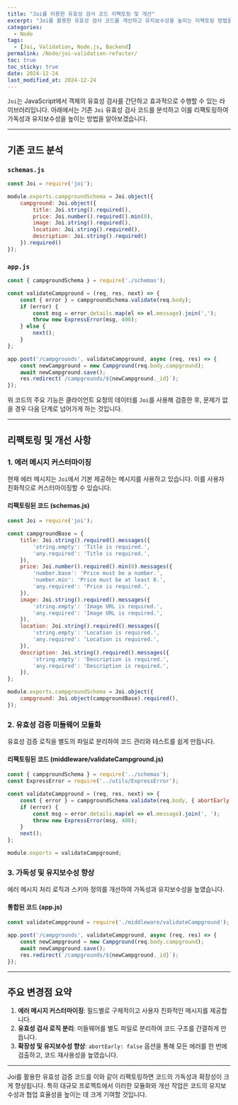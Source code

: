 ```yaml
---
title: "Joi를 이용한 유효성 검사 코드 리팩토링 및 개선"
excerpt: "Joi를 활용한 유효성 검사 코드를 개선하고 유지보수성을 높이는 리팩토링 방법을 알아봅니다."
categories:
  - Node
tags:
  - [Joi, Validation, Node.js, Backend]
permalink: /Node/joi-validation-refactor/
toc: true
toc_sticky: true
date: 2024-12-24
last_modified_at: 2024-12-24
---
```


`Joi`는 JavaScript에서 객체의 유효성 검사를 간단하고 효과적으로 수행할 수 있는 라이브러리입니다. 아래에서는 기존 `Joi` 유효성 검사 코드를 분석하고 이를 리팩토링하여 가독성과 유지보수성을 높이는 방법을 알아보겠습니다.

---

## 기존 코드 분석
### `schemas.js`
```javascript
const Joi = require('joi');

module.exports.campgroundSchema = Joi.object({
    campground: Joi.object({
        title: Joi.string().required(),
        price: Joi.number().required().min(0),
        image: Joi.string().required(),
        location: Joi.string().required(),
        description: Joi.string().required()
    }).required()
});
```

### `app.js`
```javascript
const { campgroundSchema } = require('./schemas');

const validateCampground = (req, res, next) => {
    const { error } = campgroundSchema.validate(req.body);
    if (error) {
        const msg = error.details.map(el => el.message).join(',');
        throw new ExpressError(msg, 400);
    } else {
        next();
    }
};

app.post('/campgrounds', validateCampground, async (req, res) => {
    const newCampground = new Campground(req.body.campground);
    await newCampground.save();
    res.redirect(`/campgrounds/${newCampground._id}`);
});
```

위 코드의 주요 기능은 클라이언트 요청의 데이터를 `Joi`를 사용해 검증한 후, 문제가 없을 경우 다음 단계로 넘어가게 하는 것입니다.

---

## 리팩토링 및 개선 사항

### 1. 에러 메시지 커스터마이징
현재 에러 메시지는 `Joi`에서 기본 제공하는 메시지를 사용하고 있습니다. 이를 사용자 친화적으로 커스터마이징할 수 있습니다.

#### 리팩토링된 코드 (schemas.js)
```javascript
const Joi = require('joi');

const campgroundBase = {
    title: Joi.string().required().messages({
        'string.empty': 'Title is required.',
        'any.required': 'Title is required.',
    }),
    price: Joi.number().required().min(0).messages({
        'number.base': 'Price must be a number.',
        'number.min': 'Price must be at least 0.',
        'any.required': 'Price is required.',
    }),
    image: Joi.string().required().messages({
        'string.empty': 'Image URL is required.',
        'any.required': 'Image URL is required.',
    }),
    location: Joi.string().required().messages({
        'string.empty': 'Location is required.',
        'any.required': 'Location is required.',
    }),
    description: Joi.string().required().messages({
        'string.empty': 'Description is required.',
        'any.required': 'Description is required.',
    }),
};

module.exports.campgroundSchema = Joi.object({
    campground: Joi.object(campgroundBase).required(),
});
```

### 2. 유효성 검증 미들웨어 모듈화
유효성 검증 로직을 별도의 파일로 분리하여 코드 관리와 테스트를 쉽게 만듭니다.

#### 리팩토링된 코드 (middleware/validateCampground.js)
```javascript
const { campgroundSchema } = require('../schemas');
const ExpressError = require('../utils/ExpressError');

const validateCampground = (req, res, next) => {
    const { error } = campgroundSchema.validate(req.body, { abortEarly: false });
    if (error) {
        const msg = error.details.map(el => el.message).join(', ');
        throw new ExpressError(msg, 400);
    }
    next();
};

module.exports = validateCampground;
```

### 3. 가독성 및 유지보수성 향상
에러 메시지 처리 로직과 스키마 정의를 개선하여 가독성과 유지보수성을 높였습니다.

#### 통합된 코드 (app.js)
```javascript
const validateCampground = require('./middleware/validateCampground');

app.post('/campgrounds', validateCampground, async (req, res) => {
    const newCampground = new Campground(req.body.campground);
    await newCampground.save();
    res.redirect(`/campgrounds/${newCampground._id}`);
});
```

---

## 주요 변경점 요약
1. **에러 메시지 커스터마이징**: 필드별로 구체적이고 사용자 친화적인 메시지를 제공합니다.
2. **유효성 검사 로직 분리**: 미들웨어를 별도 파일로 분리하여 코드 구조를 간결하게 만듭니다.
3. **확장성 및 유지보수성 향상**: `abortEarly: false` 옵션을 통해 모든 에러를 한 번에 검출하고, 코드 재사용성을 높였습니다.

---

Joi를 활용한 유효성 검증 코드를 이와 같이 리팩토링하면 코드의 가독성과 확장성이 크게 향상됩니다. 특히 대규모 프로젝트에서 이러한 모듈화와 개선 작업은 코드의 유지보수성과 협업 효율성을 높이는 데 크게 기여할 것입니다.

